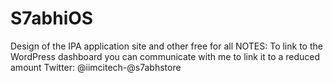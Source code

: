 # S7abhiOS
Design of the IPA application site and other free for all NOTES: To link to the WordPress dashboard you can communicate with me to link it to a reduced amount Twitter: @iimcitech-@s7abhstore
